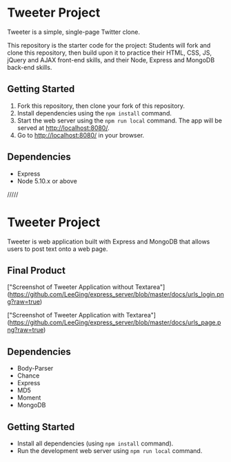 # Tweeter Project

Tweeter is a simple, single-page Twitter clone.

This repository is the starter code for the project: Students will fork and clone this repository, then build upon it to practice their HTML, CSS, JS, jQuery and AJAX front-end skills, and their Node, Express and MongoDB back-end skills.

## Getting Started

1. Fork this repository, then clone your fork of this repository.
2. Install dependencies using the `npm install` command.
3. Start the web server using the `npm run local` command. The app will be served at <http://localhost:8080/>.
4. Go to <http://localhost:8080/> in your browser.

## Dependencies

- Express
- Node 5.10.x or above

/////


# Tweeter Project

Tweeter is web application built with Express and MongoDB that allows users to post text onto a web page. 

## Final Product

["Screenshot of Tweeter Application without Textarea"] (https://github.com/LeeGing/express_server/blob/master/docs/urls_login.png?raw=true)

["Screenshot of Tweeter Application with Textarea"] (https://github.com/LeeGing/express_server/blob/master/docs/urls_page.png?raw=true)

## Dependencies

- Body-Parser
- Chance
- Express
- MD5
- Moment
- MongoDB

## Getting Started

- Install all dependencies (using `npm install` command).
- Run the development web server using `npm run local` command. 